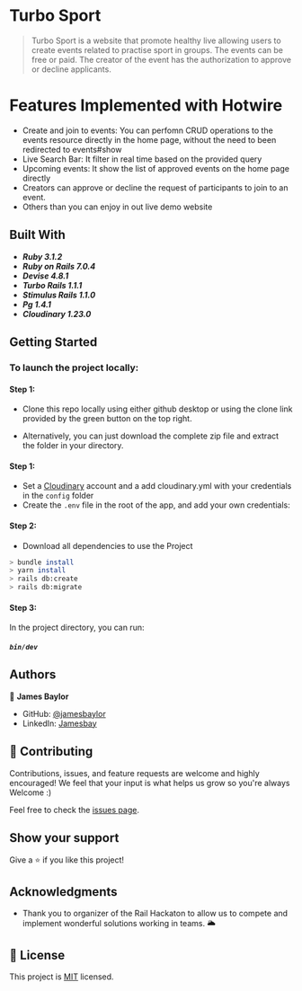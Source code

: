 # Turbo Sport

> Turbo Sport is a website that promote healthy live allowing users to create events related to practise sport in groups. The events can be free or paid. The creator of the event has the authorization to approve or decline applicants.

# Features Implemented with Hotwire

- Create and join to events: You can perfomn CRUD operations to the events resource directly in the home page, without the need to been redirected to events#show
- Live Search Bar: It filter in real time based on the provided query
- Upcoming events: It show the list of approved events on the home page directly
- Creators can approve or decline the request of participants to join to an event.
- Others than you can enjoy in out live demo website


## Built With

- _**Ruby 3.1.2**_
- _**Ruby on Rails 7.0.4**_
- _**Devise 4.8.1**_
- _**Turbo Rails 1.1.1**_
- _**Stimulus Rails 1.1.0**_
- _**Pg 1.4.1**_
- _**Cloudinary 1.23.0**_

## Getting Started

### To launch the project locally:

#### Step 1:

- Clone this repo locally using either github desktop or using the clone link provided by the green button on the top right.

- Alternatively, you can just download the complete zip file and extract the folder in your directory.

#### Step 1:

- Set a [Cloudinary](https://cloudinary.com) account and a add cloudinary.yml with your credentials in the `config` folder
- Create the `.env` file in the root of the app, and add your own credentials:

#### Step 2:

- Download all dependencies to use the Project

```bash
> bundle install
> yarn install
> rails db:create
> rails db:migrate
```

#### Step 3:

In the project directory, you can run:

##### `bin/dev`

## Authors

👤 **James Baylor**

- GitHub: [@jamesbaylor](https://github.com/jamesbaylor/)
- LinkedIn: [Jamesbay](https://www.linkedin.com/in/jamesbay/)



## 🤝 Contributing

Contributions, issues, and feature requests are welcome and highly encouraged!
We feel that your input is what helps us grow so you're always Welcome :)

Feel free to check the [issues page](../../issues/).

## Show your support

Give a ⭐️ if you like this project!

## Acknowledgments

- Thank you to organizer of the Rail Hackaton to allow us to compete and implement wonderful solutions working in teams. 🌥️

## 📝 License

This project is [MIT](https://github.com/rails-hackathon/team-62) licensed.
